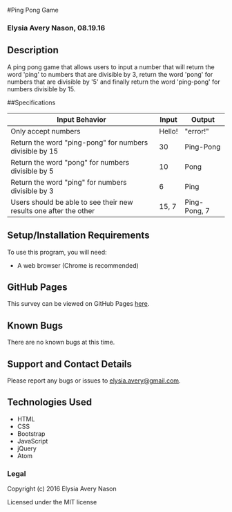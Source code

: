 #Ping Pong Game

### Elysia Avery Nason, 08.19.16

## Description

A ping pong game that allows users to input a number that will return the word 'ping' to numbers that are divisible by 3, return the word 'pong' for numbers that are divisible by '5' and finally return the word 'ping-pong' for numbers divisible by 15.

##Specifications

Input Behavior | Input | Output
---------------|-------|--------
Only accept numbers | Hello! | "error!"
Return the word "ping-pong" for numbers divisible by 15 | 30 | Ping-Pong
Return the word "pong" for numbers divisible by 5 | 10 | Pong
Return the word "ping" for numbers divisible by 3 | 6 | Ping
Users should be able to see their new results one after the other | 15, 7 | Ping-Pong, 7

## Setup/Installation Requirements ##

To use this program, you will need:

* A web browser (Chrome is recommended)

## GitHub Pages ##

This survey can be viewed on GitHub Pages [here](https://elysiaavery.github.io/https://github.com/ElysiaAvery/ping-pong/).

## Known Bugs ##

There are no known bugs at this time.

## Support and Contact Details ##

Please report any bugs or issues to elysia.avery@gmail.com.

## Technologies Used ##

* HTML
* CSS
* Bootstrap
* JavaScript
* jQuery
* Atom

### Legal

Copyright (c) 2016 Elysia Avery Nason

Licensed under the MIT license

